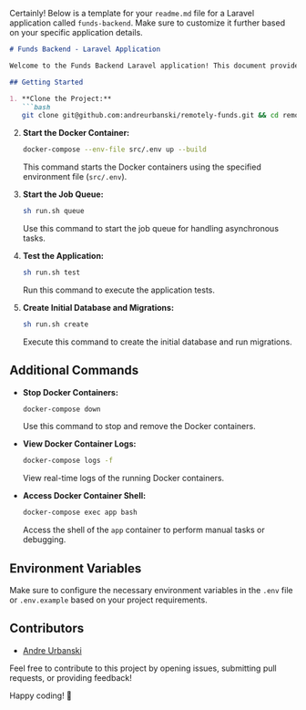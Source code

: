 Certainly! Below is a template for your `readme.md` file for a Laravel application called `funds-backend`. Make sure to customize it further based on your specific application details.

```markdown
# Funds Backend - Laravel Application

Welcome to the Funds Backend Laravel application! This document provides instructions for setting up and running the application.

## Getting Started

1. **Clone the Project:**
   ```bash
   git clone git@github.com:andreurbanski/remotely-funds.git && cd remotely-funds
   ```

2. **Start the Docker Container:**
   ```bash
   docker-compose --env-file src/.env up --build
   ```
   This command starts the Docker containers using the specified environment file (`src/.env`).

3. **Start the Job Queue:**
   ```bash
   sh run.sh queue
   ```
   Use this command to start the job queue for handling asynchronous tasks.

4. **Test the Application:**
   ```bash
   sh run.sh test
   ```
   Run this command to execute the application tests.

5. **Create Initial Database and Migrations:**
   ```bash
   sh run.sh create
   ```
   Execute this command to create the initial database and run migrations.

## Additional Commands

- **Stop Docker Containers:**
  ```bash
  docker-compose down
  ```
  Use this command to stop and remove the Docker containers.

- **View Docker Container Logs:**
  ```bash
  docker-compose logs -f
  ```
  View real-time logs of the running Docker containers.

- **Access Docker Container Shell:**
  ```bash
  docker-compose exec app bash
  ```
  Access the shell of the `app` container to perform manual tasks or debugging.

## Environment Variables

Make sure to configure the necessary environment variables in the `.env` file or `.env.example` based on your project requirements.

## Contributors

- [Andre Urbanski](https://github.com/andreurbanski)

Feel free to contribute to this project by opening issues, submitting pull requests, or providing feedback!

Happy coding! 🚀
```